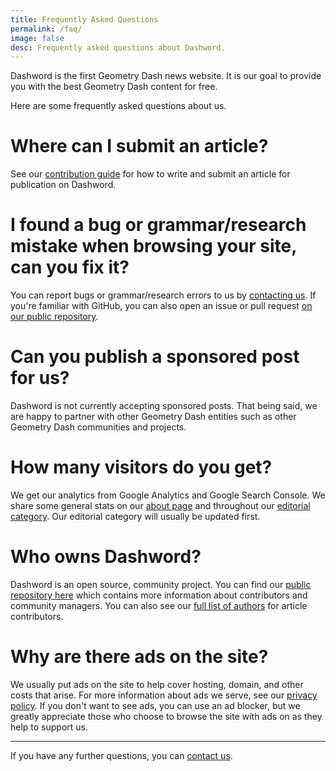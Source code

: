 ```yaml
---
title: Frequently Asked Questions
permalink: /faq/
image: false
desc: Frequently asked questions about Dashword.
---
```


Dashword is the first Geometry Dash news website. It is our goal to provide you with the best Geometry Dash content for free.

Here are some frequently asked questions about us.

# Where can I submit an article?

See our [contribution guide](/contribute/) for how to write and submit an article for publication on Dashword.

# I found a bug or grammar/research mistake when browsing your site, can you fix it?

You can report bugs or grammar/research errors to us by [contacting us](/contact/). If you're familiar with GitHub, you can also open an issue or pull request [on our public repository](https://github.com/MoldyMacaroniX/dashword.net).

# Can you publish a sponsored post for us?

Dashword is not currently accepting sponsored posts. That being said, we are happy to partner with other Geometry Dash entities such as other Geometry Dash communities and projects.

# How many visitors do you get?

We get our analytics from Google Analytics and Google Search Console. We share some general stats on our [about page](/about/) and throughout our [editorial category](/categories/editorial/). Our editorial category will usually be updated first.

# Who owns Dashword?

Dashword is an open source, community project. You can find our [public repository here](https://github.com/MoldyMacaroniX/dashword.net) which contains more information about contributors and community managers. You can also see our [full list of authors](/authors/) for article contributors.

# Why are there ads on the site?

We usually put ads on the site to help cover hosting, domain, and other costs that arise. For more information about ads we serve, see our [privacy policy](/privacy-policy/). If you don't want to see ads, you can use an ad blocker, but we greatly appreciate those who choose to browse the site with ads on as they help to support us.

---

If you have any further questions, you can [contact us](/contact/).